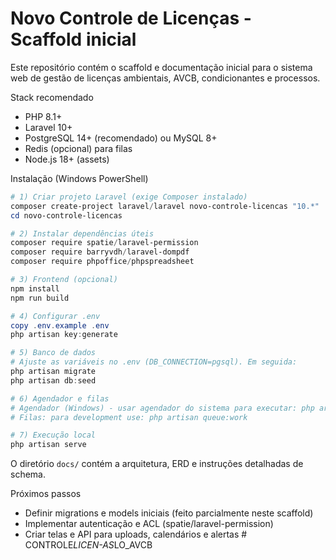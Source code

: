 # Novo Controle de Licenças - Scaffold inicial

Este repositório contém o scaffold e documentação inicial para o sistema web de gestão de licenças ambientais, AVCB, condicionantes e processos.

Stack recomendado
- PHP 8.1+
- Laravel 10+
- PostgreSQL 14+ (recomendado) ou MySQL 8+
- Redis (opcional) para filas
- Node.js 18+ (assets)

Instalação (Windows PowerShell)
```powershell
# 1) Criar projeto Laravel (exige Composer instalado)
composer create-project laravel/laravel novo-controle-licencas "10.*"
cd novo-controle-licencas

# 2) Instalar dependências úteis
composer require spatie/laravel-permission
composer require barryvdh/laravel-dompdf
composer require phpoffice/phpspreadsheet

# 3) Frontend (opcional)
npm install
npm run build

# 4) Configurar .env
copy .env.example .env
php artisan key:generate

# 5) Banco de dados
# Ajuste as variáveis no .env (DB_CONNECTION=pgsql). Em seguida:
php artisan migrate
php artisan db:seed

# 6) Agendador e filas
# Agendador (Windows) - usar agendador do sistema para executar: php artisan schedule:run
# Filas: para development use: php artisan queue:work

# 7) Execução local
php artisan serve
```

O diretório `docs/` contém a arquitetura, ERD e instruções detalhadas de schema.

Próximos passos
- Definir migrations e models iniciais (feito parcialmente neste scaffold)
- Implementar autenticação e ACL (spatie/laravel-permission)
- Criar telas e API para uploads, calendários e alertas
#   C O N T R O L E _ L I C E N - A S _ L O _ A V C B  
 